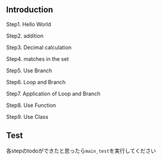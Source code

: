 ## Introduction
Step1. Hello World

Step2. addition

Step3. Decimal calculation

Step4. matches in the set

Step5. Use Branch

Step6. Loop and Branch

Step7. Application of Loop and Branch

Step8. Use Function

Step9. Use Class

## Test
各stepのtodoができたと思ったら```main_test```を実行してください
